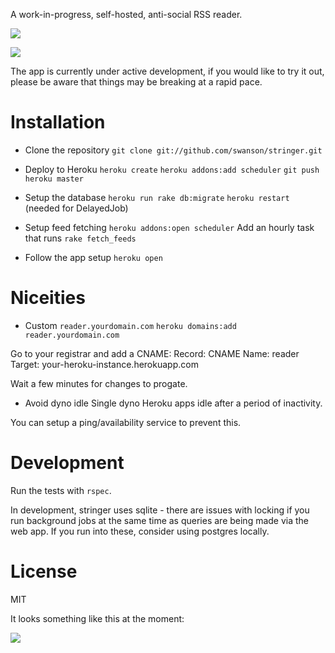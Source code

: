 A work-in-progress, self-hosted, anti-social RSS reader.

![](https://raw.github.com/swanson/stringer/master/screenshots/instructions.png)

![](https://raw.github.com/swanson/stringer/master/screenshots/feed.png)

The app is currently under active development, if you would like to try it out, please be aware that things may be breaking at a rapid pace.

# Installation

* Clone the repository
`git clone git://github.com/swanson/stringer.git`

* Deploy to Heroku
`heroku create`
`heroku addons:add scheduler`
`git push heroku master`

* Setup the database
`heroku run rake db:migrate`
`heroku restart` (needed for DelayedJob)

* Setup feed fetching
`heroku addons:open scheduler`
Add an hourly task that runs `rake fetch_feeds`

* Follow the app setup
`heroku open`

# Niceities

* Custom `reader.yourdomain.com`
`heroku domains:add reader.yourdomain.com`

Go to your registrar and add a CNAME:
Record: CNAME
Name: reader
Target: your-heroku-instance.herokuapp.com

Wait a few minutes for changes to progate.

* Avoid dyno idle
Single dyno Heroku apps idle after a period of inactivity.

You can setup a ping/availability service to prevent this.

# Development

Run the tests with `rspec`.

In development, stringer uses sqlite - there are issues with locking if you run background jobs at the same time as queries are being made via the web app. If you run into these, consider using postgres locally.

# License
MIT


It looks something like this at the moment:



![](https://raw.github.com/swanson/stringer/master/screenshots/rss-zero.png)


